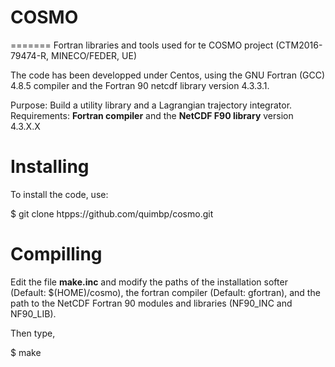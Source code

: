 # COSMO
=======
Fortran libraries and tools used for te COSMO project
(CTM2016-79474-R, MINECO/FEDER, UE)

The code has been developped under Centos, using the GNU Fortran (GCC)
4.8.5 compiler and the Fortran 90 netcdf library version 4.3.3.1.

Purpose: Build a utility library and a Lagrangian trajectory integrator.
Requirements: **Fortran compiler** and the **NetCDF F90 library** version 4.3.X.X

# Installing

To install the code, use:

$ git clone htpps://github.com/quimbp/cosmo.git

# Compilling

Edit the file **make.inc** and modify the paths of the installation softer
(Default: $(HOME)/cosmo), the fortran compiler (Default: gfortran), and
the path to the NetCDF Fortran 90 modules and libraries (NF90_INC and
NF90_LIB).

Then type,

$ make

